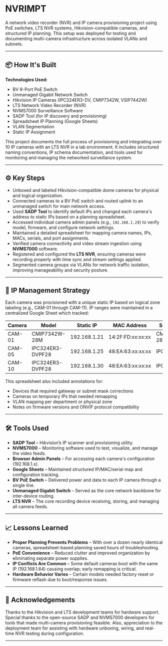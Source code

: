 # NVRIMPT

A network video recorder (NVR) and IP camera provisioning project using PoE switches, LTS NVR systems, Hikvision-compatible cameras, and structured IP planning. This setup was deployed for testing and documenting multi-camera infrastructure across isolated VLANs and subnets.

---

## 📦 How It's Built

**Technologies Used:**

- BV 8-Port PoE Switch
- Unmanaged Gigabit Network Switch
- Hikvision IP Cameras (IPC324ER3-DV, CMIP7342W, VSIP7442W)
- LTS Network Video Recorder (NVR)
- NVMS7000 Surveillance Software
- SADP Tool (for IP discovery and provisioning)
- Spreadsheet IP Planning (Google Sheets)
- VLAN Segmentation
- Static IP Assignment

This project documents the full process of provisioning and integrating over 10 IP cameras with an LTS NVR in a lab environment. It includes structured naming conventions, IP schema documentation, and tools used for monitoring and managing the networked surveillance system.

---

## ⚙️ Key Steps

- Unboxed and labeled Hikvision-compatible dome cameras for physical and logical organization.
- Connected cameras to a BV PoE switch and routed uplink to an unmanaged switch for main network access.
- Used **SADP Tool** to identify default IPs and changed each camera's address to static IPs based on a planning spreadsheet.
- Accessed individual camera admin panels (e.g., `192.168.1.29`) to verify model, firmware, and configure network settings.
- Maintained a detailed spreadsheet for mapping camera names, IPs, MACs, serials, and port assignments.
- Verified camera connectivity and video stream ingestion using **NVMS7000** software.
- Registered and configured the **LTS NVR**, ensuring cameras were recording properly with time sync and stream settings applied.
- Segmented camera groups via VLANs for network traffic isolation, improving manageability and security posture.

---

## 🧠 IP Management Strategy

Each camera was provisioned with a unique static IP based on logical zone labeling (e.g., CAM-01 through CAM-11). IP ranges were maintained in a centralized Google Sheet which tracked:

| Camera | Model              | Static IP     | MAC Address       | Serial Number        |
|--------|--------------------|---------------|--------------------|----------------------|
| CAM-01 | CMIP7342W-28M      | 192.168.1.21  | 14:2F:FD:xx:xx:xx  | CMIP7342W-28Mxxxxx   |
| CAM-05 | IPC324ER3-DVPF28   | 192.168.1.25  | 48:EA:63:xx:xx:xx  | IPC324ER3xxxxx       |
| CAM-10 | IPC324ER3-DVPF28   | 192.168.1.30  | 48:EA:63:xx:xx:xx  | IPC324ER3xxxxx       |

This spreadsheet also included annotations for:

- Devices that required gateway or subnet mask corrections
- Cameras on temporary IPs that needed remapping
- VLAN mapping per department or physical zone
- Notes on firmware versions and ONVIF protocol compatibility

---

## 🛠️ Tools Used

- **SADP Tool** – Hikvision’s IP scanner and provisioning utility.
- **NVMS7000** – Monitoring software used to test, visualize, and manage the video feeds.
- **Browser Admin Panels** – For accessing each camera's configuration (192.168.1.x).
- **Google Sheets** – Maintained structured IP/MAC/serial map and configuration tracking.
- **BV PoE Switch** – Delivered power and data to each IP camera through a single line.
- **Unmanaged Gigabit Switch** – Served as the core network backbone for inter-device routing.
- **LTS NVR** – The core recording device receiving, storing, and managing all camera feeds.

---

## 📈 Lessons Learned

- **Proper Planning Prevents Problems** – With over a dozen nearly identical cameras, spreadsheet-based planning saved hours of troubleshooting.
- **PoE Convenience** – Reduced clutter and improved organization by eliminating separate power supplies.
- **IP Conflicts Are Common** – Some default cameras boot with the same IP (192.168.1.64) causing overlap; early remapping is critical.
- **Hardware Behavior Varies** – Certain models needed factory reset or firmware reflash due to boot/response issues.

---

## 🙏 Acknowledgements

Thanks to the Hikvision and LTS development teams for hardware support. Special thanks to the open-source SADP and NVMS7000 developers for tools that made multi-camera provisioning feasible. Also, appreciation to the deployment team for assisting with hardware unboxing, wiring, and real-time NVR testing during configuration.

---

